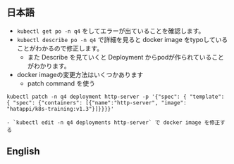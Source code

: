 ## 日本語 
- `kubectl get po -n q4` をしてエラーが出ていることを確認します。
- `kubectl describe po -n q4` で詳細を見ると docker image をtypoしていることがわかるので修正します。
	- また Describe を見ていくと Deployment からpodが作られていることがわかります。
- docker imageの変更方法はいくつかあります
	- patch command を使う 
```
kubectl patch -n q4 deployment http-server -p '{"spec": { "template": { "spec": {"containers": [{"name":"http-server", "image": "hatappi/k8s-training:v1.3"}]}}}}'
```
	- `kubectl edit -n q4 deployments http-server` で docker image を修正する

## English